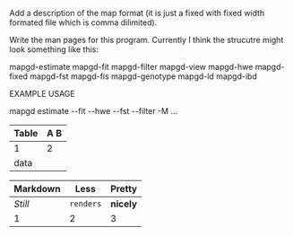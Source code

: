 Add a description of the map format (it is just a fixed with fixed width formated file which is comma dilimited).

Write the man pages for this program. Currently I think the strucutre might look something like this:

mapgd-estimate
mapgd-fit
mapgd-filter
mapgd-view
mapgd-hwe
mapgd-fixed
mapgd-fst
mapgd-fis
mapgd-genotype
mapgd-ld
mapgd-ibd

EXAMPLE USAGE

mapgd estimate --fit --hwe --fst --filter -M ...

|Table  | A    B |
|-------|--------|
|1      |    2   |
| data  |        |

Markdown | Less | Pretty
--- | --- | ---
*Still* | `renders` | **nicely**
1 | 2 | 3
